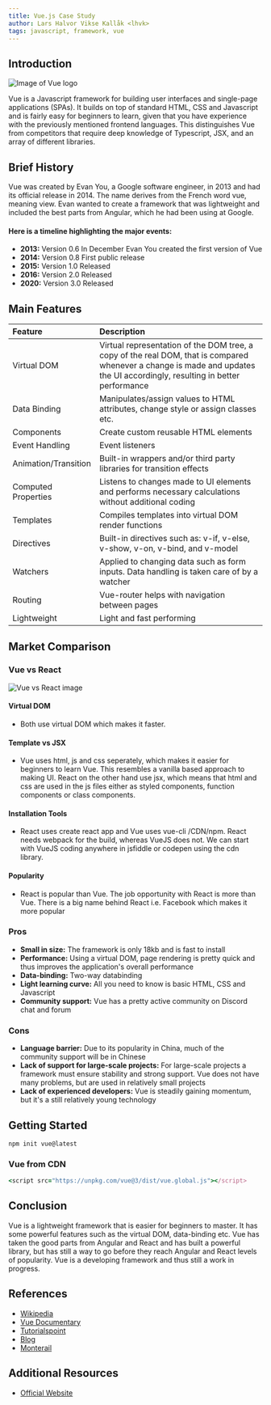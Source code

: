 ```yaml
---
title: Vue.js Case Study
author: Lars Halvor Vikse Kallåk <lhvk>
tags: javascript, framework, vue
---
```


## Introduction
 
 ![Image of Vue logo](https://res.cloudinary.com/practicaldev/image/fetch/s--q6AIFazN--/c_imagga_scale,f_auto,fl_progressive,h_420,q_auto,w_1000/https://dev-to-uploads.s3.amazonaws.com/uploads/articles/ll22z8mea106b4vjdjy7.jpeg)

Vue is a Javascript framework for building user interfaces and single-page applications (SPAs). It builds on top of standard HTML, CSS and Javascript and is fairly easy for beginners to learn, given that you have experience with the previously mentioned frontend languages. This distinguishes Vue from competitors that require deep knowledge of Typescript, JSX, and an array of different libraries.

## Brief History

Vue was created by Evan You, a Google software engineer, in 2013 and had its official release in 2014. The name derives from the French word vue, meaning view. Evan wanted to create a framework that was lightweight and included the best parts from Angular, which he had been using at Google. 

#### Here is a timeline highlighting the major events:
 
- **2013:** Version 0.6 In December Evan You created the first version of Vue
- **2014:** Version 0.8 First public release
- **2015:** Version 1.0 Released
- **2016:** Version 2.0 Released
- **2020:** Version 3.0 Released

## Main Features
 
| Feature | Description |
| :--- | :--- |
| Virtual DOM | Virtual representation of the DOM tree, a copy of the real DOM, that is compared whenever a change is made and updates the UI accordingly, resulting in better performance |
| Data Binding | Manipulates/assign values to HTML attributes, change style or assign classes etc. |
| Components | Create custom reusable HTML elements |
| Event Handling | Event listeners |
| Animation/Transition | Built-in wrappers and/or third party libraries for transition effects |
| Computed Properties | Listens to changes made to UI elements and performs necessary calculations without additional coding |
| Templates | Compiles templates into virtual DOM render functions |
| Directives | Built-in directives such as: v-if, v-else, v-show, v-on, v-bind, and v-model |
| Watchers | Applied to changing data such as form inputs. Data handling is taken care of by a watcher |
| Routing | Vue-router helps with navigation between pages |
| Lightweight | Light and fast performing |

## Market Comparison

 ### Vue vs React
 
 ![Vue vs React image](https://www.monterail.com/hs-fs/hubfs/blog_graphics/xVue_vs_React_comparison_of_technologies.png,qwidth=1172,aheight=1722,aname=Vue_vs_React_comparison_of_technologies.png.pagespeed.ic.nlnRETuray.webp)
 
#### Virtual DOM
 - Both use virtual DOM which makes it faster.
#### Template vs JSX
 - Vue uses html, js and css seperately, which makes it easier for beginners to learn Vue. This resembles a vanilla based approach to making UI. React on the other hand use jsx, which means that html and css are used in the js files either as styled components, function components or class components.
#### Installation Tools
 - React uses create react app and Vue uses vue-cli /CDN/npm. React needs webpack for the build, whereas VueJS does not. We can start with VueJS coding anywhere in jsfiddle or codepen using the cdn library.
#### Popularity
 - React is popular than Vue. The job opportunity with React is more than Vue. There is a big name behind React i.e. Facebook which makes it more popular
 
 ### Pros
- **Small in size:** The framework is only 18kb and is fast to install
- **Performance:** Using a virtual DOM, page rendering is pretty quick and thus improves the application's overall performance
- **Data-binding:** Two-way databinding
- **Light learning curve:** All you need to know is basic HTML, CSS and Javascript
 - **Community support:** Vue has a pretty active community on Discord chat and forum
 
  ### Cons
- **Language barrier:** Due to its popularity in China, much of the community support will be in Chinese
- **Lack of support for large-scale projects:** For large-scale projects a framework must ensure stability and strong support. Vue does not have many problems, but are used in relatively small projects
- **Lack of experienced developers:** Vue is steadily gaining momentum, but it's a still relatively young technology
 
## Getting Started
 
 
```
npm init vue@latest
```

### Vue from CDN
 ```ruby
<script src="https://unpkg.com/vue@3/dist/vue.global.js"></script>
```
 
## Conclusion

 Vue is a lightweight framework that is easier for beginners to master. It has some powerful features such as the virtual DOM, data-binding etc. Vue has taken the good parts from Angular and React and has built a powerful library, but has still a way to go before they reach Angular and React levels of popularity. Vue is a developing framework and thus still a work in progress. 

## References

- [Wikipedia](https://en.wikipedia.org/wiki/Vue.js)
- [Vue Documentary](https://www.youtube.com/watch?v=OrxmtDw4pVI)
- [Tutorialspoint](https://www.tutorialspoint.com/vuejs/vuejs_overview.htm)
- [Blog](https://www.altexsoft.com/blog/engineering/pros-and-cons-of-vue-js/)
- [Monterail](https://www.monterail.com/blog/vue-vs-react)
## Additional Resources

- [Official Website](https://vuejs.org/)
